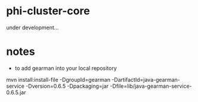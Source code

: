 phi-cluster-core
================
under development...

notes
=====

- to add gearman into your local repository

mvn install:install-file -DgroupId=gearman -DartifactId=java-gearman-service -Dversion=0.6.5 -Dpackaging=jar -Dfile=lib/java-gearman-service-0.6.5.jar
